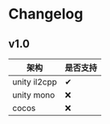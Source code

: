 # Changelog

## v1.0

| 架构           | 是否支持 |
|--------------|------|
| unity il2cpp | ✔    |
| unity mono   | ❌    |
| cocos        | ❌    |